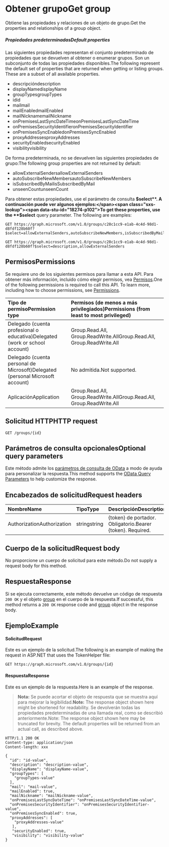# <a name="get-group"></a><span data-ttu-id="18274-101">Obtener grupo</span><span class="sxs-lookup"><span data-stu-id="18274-101">Get group</span></span>
<span data-ttu-id="18274-102">Obtiene las propiedades y relaciones de un objeto de grupo.</span><span class="sxs-lookup"><span data-stu-id="18274-102">Get the properties and relationships of a group object.</span></span>

##### <a name="default-properties"></a><span data-ttu-id="18274-103">Propiedades predeterminadas</span><span class="sxs-lookup"><span data-stu-id="18274-103">Default properties</span></span>

<span data-ttu-id="18274-p101">Las siguientes propiedades representan el conjunto predeterminado de propiedades que se devuelven al obtener o enumerar grupos. Son un subconjunto de todas las propiedades disponibles.</span><span class="sxs-lookup"><span data-stu-id="18274-p101">The following represent the default set of properties that are returned when getting or listing groups. These are a subset of all available properties.</span></span> 

* <span data-ttu-id="18274-106">descripción</span><span class="sxs-lookup"><span data-stu-id="18274-106">description</span></span>
* <span data-ttu-id="18274-107">displayName</span><span class="sxs-lookup"><span data-stu-id="18274-107">displayName</span></span>
* <span data-ttu-id="18274-108">groupTypes</span><span class="sxs-lookup"><span data-stu-id="18274-108">groupTypes</span></span>
* <span data-ttu-id="18274-109">id</span><span class="sxs-lookup"><span data-stu-id="18274-109">id</span></span>
* <span data-ttu-id="18274-110">mail</span><span class="sxs-lookup"><span data-stu-id="18274-110">mail</span></span>
* <span data-ttu-id="18274-111">mailEnabled</span><span class="sxs-lookup"><span data-stu-id="18274-111">mailEnabled</span></span>
* <span data-ttu-id="18274-112">mailNickname</span><span class="sxs-lookup"><span data-stu-id="18274-112">mailNickname</span></span>
* <span data-ttu-id="18274-113">onPremisesLastSyncDateTime</span><span class="sxs-lookup"><span data-stu-id="18274-113">onPremisesLastSyncDateTime</span></span>
* <span data-ttu-id="18274-114">onPremisesSecurityIdentifier</span><span class="sxs-lookup"><span data-stu-id="18274-114">onPremisesSecurityIdentifier</span></span>
* <span data-ttu-id="18274-115">onPremisesSyncEnabled</span><span class="sxs-lookup"><span data-stu-id="18274-115">onPremisesSyncEnabled</span></span>
* <span data-ttu-id="18274-116">proxyAddresses</span><span class="sxs-lookup"><span data-stu-id="18274-116">proxyAddresses</span></span>
* <span data-ttu-id="18274-117">securityEnabled</span><span class="sxs-lookup"><span data-stu-id="18274-117">securityEnabled</span></span>
* <span data-ttu-id="18274-118">visibility</span><span class="sxs-lookup"><span data-stu-id="18274-118">visibility</span></span>

<span data-ttu-id="18274-119">De forma predeterminada, no se devuelven las siguientes propiedades de grupo:</span><span class="sxs-lookup"><span data-stu-id="18274-119">The following group properties are not returned by default:</span></span>

* <span data-ttu-id="18274-120">allowExternalSenders</span><span class="sxs-lookup"><span data-stu-id="18274-120">allowExternalSenders</span></span>
* <span data-ttu-id="18274-121">autoSubscribeNewMembers</span><span class="sxs-lookup"><span data-stu-id="18274-121">autoSubscribeNewMembers</span></span>
* <span data-ttu-id="18274-122">isSubscribedByMail</span><span class="sxs-lookup"><span data-stu-id="18274-122">isSubscribedByMail</span></span>
* <span data-ttu-id="18274-123">unseenCount</span><span class="sxs-lookup"><span data-stu-id="18274-123">unseenCount</span></span>

<span data-ttu-id="18274-p102">Para obtener estas propiedades, use el parámetro de consulta **$select**. A continuación puede ver algunos ejemplos:</span><span class="sxs-lookup"><span data-stu-id="18274-p102">To get these properties, use the **$select** query parameter. The following are examples:</span></span> 

<!-- { "blockType": "ignored" } -->
```http
GET https://graph.microsoft.com/v1.0/groups/c28c1cc9-e1ab-4c4d-98d1-d8fdf128b60f?$select=allowExternalSenders,autoSubscribeNewMembers,isSubscribedByMail,unseenCount

GET https://graph.microsoft.com/v1.0/groups/c28c1cc9-e1ab-4c4d-98d1-d8fdf128b60f?$select=description,allowExternalSenders
```


## <a name="permissions"></a><span data-ttu-id="18274-126">Permisos</span><span class="sxs-lookup"><span data-stu-id="18274-126">Permissions</span></span>
<span data-ttu-id="18274-p103">Se requiere uno de los siguientes permisos para llamar a esta API. Para obtener más información, incluido cómo elegir permisos, vea [Permisos](../../../concepts/permissions_reference.md).</span><span class="sxs-lookup"><span data-stu-id="18274-p103">One of the following permissions is required to call this API. To learn more, including how to choose permissions, see [Permissions](../../../concepts/permissions_reference.md).</span></span>

|<span data-ttu-id="18274-129">Tipo de permiso</span><span class="sxs-lookup"><span data-stu-id="18274-129">Permission type</span></span>      | <span data-ttu-id="18274-130">Permisos (de menos a más privilegiados)</span><span class="sxs-lookup"><span data-stu-id="18274-130">Permissions (from least to most privileged)</span></span>              |
|:--------------------|:---------------------------------------------------------|
|<span data-ttu-id="18274-131">Delegado (cuenta profesional o educativa)</span><span class="sxs-lookup"><span data-stu-id="18274-131">Delegated (work or school account)</span></span> | <span data-ttu-id="18274-132">Group.Read.All, Group.ReadWrite.All</span><span class="sxs-lookup"><span data-stu-id="18274-132">Group.Read.All, Group.ReadWrite.All</span></span>    |
|<span data-ttu-id="18274-133">Delegado (cuenta personal de Microsoft)</span><span class="sxs-lookup"><span data-stu-id="18274-133">Delegated (personal Microsoft account)</span></span> | <span data-ttu-id="18274-134">No admitida.</span><span class="sxs-lookup"><span data-stu-id="18274-134">Not supported.</span></span>    |
|<span data-ttu-id="18274-135">Aplicación</span><span class="sxs-lookup"><span data-stu-id="18274-135">Application</span></span> | <span data-ttu-id="18274-136">Group.Read.All, Group.ReadWrite.All</span><span class="sxs-lookup"><span data-stu-id="18274-136">Group.Read.All, Group.ReadWrite.All</span></span> |

## <a name="http-request"></a><span data-ttu-id="18274-137">Solicitud HTTP</span><span class="sxs-lookup"><span data-stu-id="18274-137">HTTP request</span></span>
<!-- { "blockType": "ignored" } -->
```http
GET /groups/{id}
```

## <a name="optional-query-parameters"></a><span data-ttu-id="18274-138">Parámetros de consulta opcionales</span><span class="sxs-lookup"><span data-stu-id="18274-138">Optional query parameters</span></span>
<span data-ttu-id="18274-139">Este método admite los [parámetros de consulta de OData](../../../concepts/query_parameters.md) a modo de ayuda para personalizar la respuesta.</span><span class="sxs-lookup"><span data-stu-id="18274-139">This method supports the [OData Query Parameters](../../../concepts/query_parameters.md) to help customize the response.</span></span>

## <a name="request-headers"></a><span data-ttu-id="18274-140">Encabezados de solicitud</span><span class="sxs-lookup"><span data-stu-id="18274-140">Request headers</span></span>
| <span data-ttu-id="18274-141">Nombre</span><span class="sxs-lookup"><span data-stu-id="18274-141">Name</span></span>       | <span data-ttu-id="18274-142">Tipo</span><span class="sxs-lookup"><span data-stu-id="18274-142">Type</span></span> | <span data-ttu-id="18274-143">Descripción</span><span class="sxs-lookup"><span data-stu-id="18274-143">Description</span></span>|
|:-----------|:------|:----------|
| <span data-ttu-id="18274-144">Authorization</span><span class="sxs-lookup"><span data-stu-id="18274-144">Authorization</span></span>  | <span data-ttu-id="18274-145">string</span><span class="sxs-lookup"><span data-stu-id="18274-145">string</span></span>  | <span data-ttu-id="18274-p104">{token} de portador. Obligatorio.</span><span class="sxs-lookup"><span data-stu-id="18274-p104">Bearer {token}. Required.</span></span> |

## <a name="request-body"></a><span data-ttu-id="18274-148">Cuerpo de la solicitud</span><span class="sxs-lookup"><span data-stu-id="18274-148">Request body</span></span>
<span data-ttu-id="18274-149">No proporcione un cuerpo de solicitud para este método.</span><span class="sxs-lookup"><span data-stu-id="18274-149">Do not supply a request body for this method.</span></span>

## <a name="response"></a><span data-ttu-id="18274-150">Respuesta</span><span class="sxs-lookup"><span data-stu-id="18274-150">Response</span></span>
<span data-ttu-id="18274-151">Si se ejecuta correctamente, este método devuelve un código de respuesta `200 OK` y el objeto [group](../resources/group.md) en el cuerpo de la respuesta.</span><span class="sxs-lookup"><span data-stu-id="18274-151">If successful, this method returns a `200 OK` response code and [group](../resources/group.md) object in the response body.</span></span>

## <a name="example"></a><span data-ttu-id="18274-152">Ejemplo</span><span class="sxs-lookup"><span data-stu-id="18274-152">Example</span></span>
#### <a name="request"></a><span data-ttu-id="18274-153">Solicitud</span><span class="sxs-lookup"><span data-stu-id="18274-153">Request</span></span>
<span data-ttu-id="18274-154">Este es un ejemplo de la solicitud.</span><span class="sxs-lookup"><span data-stu-id="18274-154">The following is an example of making the request in ASP.NET that uses the TokenHelper file:</span></span>
<!-- {
  "blockType": "request",
  "name": "get_group"
}-->
```http
GET https://graph.microsoft.com/v1.0/groups/{id}
```

#### <a name="response"></a><span data-ttu-id="18274-155">Respuesta</span><span class="sxs-lookup"><span data-stu-id="18274-155">Response</span></span>
<span data-ttu-id="18274-156">Este es un ejemplo de la respuesta.</span><span class="sxs-lookup"><span data-stu-id="18274-156">Here is an example of the response.</span></span>

><span data-ttu-id="18274-157">**Nota:** Se puede acortar el objeto de respuesta que se muestra aquí para mejorar la legibilidad.</span><span class="sxs-lookup"><span data-stu-id="18274-157">**Note:** The response object shown here might be shortened for readability.</span></span> <span data-ttu-id="18274-158">Se devolverán todas las propiedades predeterminadas de una llamada real, como se describió anteriormente.</span><span class="sxs-lookup"><span data-stu-id="18274-158">Note: The response object shown here may be truncated for brevity. The default properties will be returned from an actual call, as described above.</span></span>
<!-- {
  "blockType": "response",
  "truncated": true,
  "@odata.type": "microsoft.graph.group"
} -->
```http
HTTP/1.1 200 OK
Content-type: application/json
Content-length: xxx

{
  "id": "id-value",
  "description": "description-value",
  "displayName": "displayName-value",
  "groupTypes": [
    "groupTypes-value"
  ],
  "mail": "mail-value",
  "mailEnabled": true,
  "mailNickname": "mailNickname-value",
  "onPremisesLastSyncDateTime": "onPremisesLastSyncDateTime-value",
  "onPremisesSecurityIdentifier": "onPremisesSecurityIdentifier-value",
  "onPremisesSyncEnabled": true,
  "proxyAddresses": [
    "proxyAddresses-value"
   ],
   "securityEnabled": true,
   "visibility": "visibility-value"
}
```

<!-- uuid: 8fcb5dbc-d5aa-4681-8e31-b001d5168d79
2015-10-25 14:57:30 UTC -->
<!-- {
  "type": "#page.annotation",
  "description": "Get group",
  "keywords": "",
  "section": "documentation",
  "tocPath": ""
}-->
